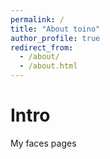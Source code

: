 ```yaml
---
permalink: /
title: "About toino"
author_profile: true
redirect_from: 
  - /about/
  - /about.html
---
```

# Intro
My faces pages
